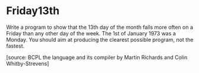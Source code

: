 # Friday13th

Write a program to show that the 13th day of the month
falls more often on a Friday than any other day of the
week. The 1st of January 1973 was a Monday.
You should aim at producing the clearest possible
program, not the fastest.

[source: BCPL the language and its compiler
by Martin Richards and Colin Whitby-Strevens]
